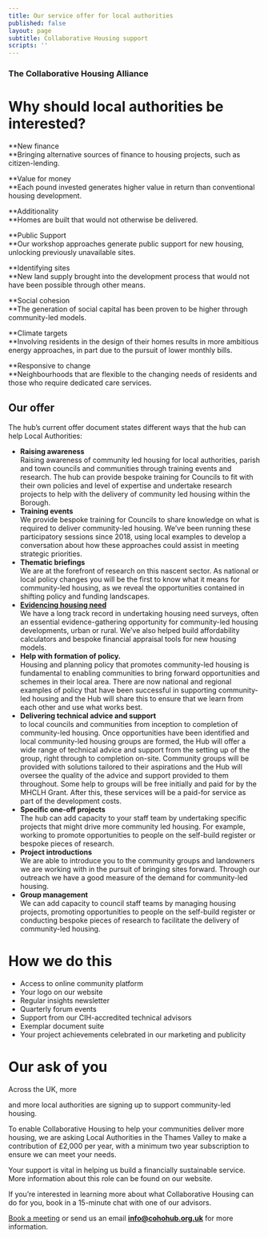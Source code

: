 ```yaml
---
title: Our service offer for local authorities
published: false
layout: page
subtitle: Collaborative Housing support
scripts: ''
---
```


### The Collaborative Housing Alliance

# Why should local authorities be interested?

**New finance  
**Bringing alternative sources of finance to housing projects, such as citizen-lending.

**Value for money  
**Each pound invested generates higher value in return than conventional housing development.

**Additionality  
**Homes are built that would not otherwise be delivered.

**Public Support  
**Our workshop approaches generate public support for new housing, unlocking previously unavailable sites.

**Identifying sites  
**New land supply brought into the development process that would not have been possible through other means.

**Social cohesion  
**The generation of social capital has been proven to be higher through community-led models.

**Climate targets  
**Involving residents in the design of their homes results in more ambitious energy approaches, in part due to the pursuit of lower monthly bills.

**Responsive to change  
**Neighbourhoods that are flexible to the changing needs of residents and those who require dedicated care services.

## Our offer

The hub’s current offer document states different ways that the hub can help Local Authorities:

* **Raising awareness**  
  Raising awareness of community led housing for local authorities, parish and town councils and communities through training events and research. The hub can provide bespoke training for Councils to fit with their own policies and level of expertise and undertake research projects to help with the delivery of community led housing within the Borough.
* **Training events**  
  We provide bespoke training for Councils to share knowledge on what is required to deliver community-led housing. We’ve been running these participatory sessions since 2018, using local examples to develop a conversation about how these approaches could assist in meeting strategic priorities.
* **Thematic briefings**  
  We are at the forefront of research on this nascent sector. As national or local policy changes you will be the first to know what it means for community-led housing, as we reveal the opportunities contained in shifting policy and funding landscapes.
* [**Evidencing housing need**](/services/evidence)  
  We have a long track record in undertaking housing need surveys, often an essential evidence-gathering opportunity for community-led housing developments, urban or rural. We’ve also helped build affordability calculators and bespoke financial appraisal tools for new housing models.
* **Help with formation of policy.**  
  Housing and planning policy that promotes community-led housing is fundamental to enabling communities to bring forward opportunities and schemes in their local area. There are now national and regional examples of policy that have been successful in supporting community-led housing and the Hub will share this to ensure that we learn from each other and use what works best.
* **Delivering technical advice and support**  
  to local councils and communities from inception to completion of community-led housing. Once opportunities have been identified and local community-led housing groups are formed, the Hub will offer a wide range of technical advice and support from the setting up of the group, right through to completion on-site. Community groups will be provided with solutions tailored to their aspirations and the Hub will oversee the quality of the advice and support provided to them throughout. Some help to groups will be free initially and paid for by the MHCLH Grant. After this, these services will be a paid-for service as part of the development costs.
* **Specific one-off projects**  
  The hub can add capacity to your staff team by undertaking specific projects that might drive more community led housing. For example, working to promote opportunities to people on the self-build register or bespoke pieces of research.
* **Project introductions**  
  We are able to introduce you to the community groups and landowners we are working with in the pursuit of bringing sites forward. Through our outreach we have a good measure of the demand for community-led housing.
* **Group management**  
  We can add capacity to council staff teams by managing housing projects, promoting opportunities to people on the self-build register or conducting bespoke pieces of research to facilitate the delivery of community-led housing.

# How we do this

* Access to online community platform
* Your logo on our website
* Regular insights newsletter
* Quarterly forum events
* Support from our CIH-accredited technical advisors
* Exemplar document suite
* Your project achievements celebrated in our marketing and publicity

# Our ask of you

Across the UK, more

and more local authorities are signing up to support community-led housing.

To enable Collaborative Housing to help your communities deliver more housing, we are asking Local Authorities in the Thames Valley to make a contribution of £2,000 per year, with a minimum two year subscription to ensure we can meet your needs.

Your support is vital in helping us build a financially sustainable service. More information about this role can be found on our website.

If you’re interested in learning more about what Collaborative Housing can do for you, book in a 15-minute chat with one of our advisors.

[Book a meeting](https://calendly.com/cohohub/15min?month=2022-02) or send us an email [**info@cohohub.org.uk**](mailto:info@cohohub.org.uk) for more information.